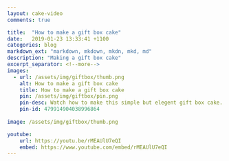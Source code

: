 ```yaml
---
layout: cake-video
comments: true

title:  "How to make a gift box cake"
date:   2019-01-23 13:33:41 +1100
categories: blog
markdown_ext: "markdown, mkdown, mkdn, mkd, md"
description: "Making a gift box cake"
excerpt_separator: <!--more-->
images: 
  - url: /assets/img/giftbox/thumb.png
    alt: How to make a gift box cake
    title: How to make a gift box cake
    pin: /assets/img/giftbox/pin.png
    pin-desc: Watch how to make this simple but elegent gift box cake.
    pin-id: 479914904038996864
    
image: /assets/img/giftbox/thumb.png

youtube:
    url: https://youtu.be/rMEAUlU7eQI
    embed: https://www.youtube.com/embed/rMEAUlU7eQI
---
```

